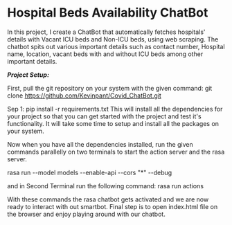 
# Hospital Beds Availability ChatBot

In this project, I create a ChatBot that automatically fetches hospitals' details with Vacant ICU beds and Non-ICU beds, using web scraping. The chatbot spits out various important details such as contact number, Hospital name, location, vacant beds with and without ICU beds among other important details.


***Project Setup:***

First, pull the git repository on your system with the given command:
git clone https://github.com/Kevinpant/Covid_ChatBot.git

Sep 1:  pip install -r requirements.txt
This will install all the dependencies for your project so that you can get started with the project and test it's functionality. It will take some time to setup and install all the packages on your system.

Now when you have all the dependencies installed, run the given commands parallelly on two terminals to start the action server and the rasa server.

rasa run --model models --enable-api --cors "*" --debug

and in Second Terminal run the following command:
rasa run actions

With these commands the rasa chatbot gets activated and we are now ready to interact with out smartbot.
Final step is to open index.html file on the browser and enjoy playing around with our chatbot.

